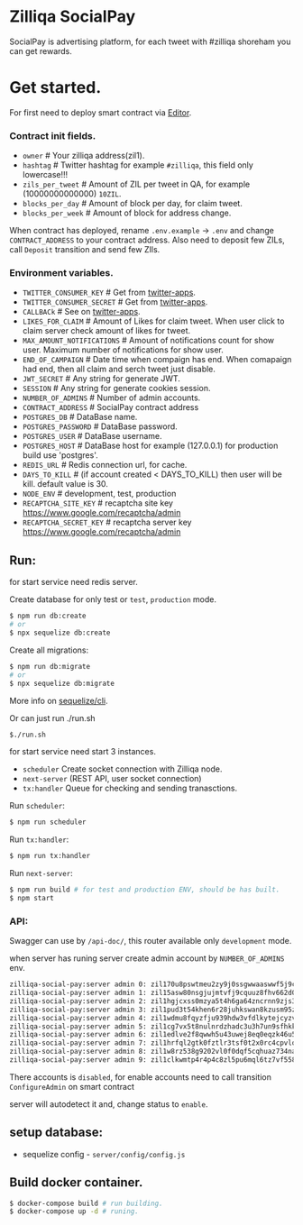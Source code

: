# Zilliqa SocialPay

SocialPay is advertising platform, for each tweet with #zilliqa shoreham you can get rewards.

# Get started.

For first need to deploy smart contract via [Editor](https://zilpay.xyz/app/Editor).

### Contract init fields.
 * `owner` # Your zilliqa address(zil1).
 * `hashtag` # Twitter hashtag for example `#zilliqa`, this field only lowercase!!!
 * `zils_per_tweet` # Amount of ZIL per tweet in QA, for example (10000000000000) `10ZIL`.
 * `blocks_per_day` # Amount of block per day, for claim tweet.
 * `blocks_per_week` # Amount of block for address change.

When contract has deployed, rename `.env.example` -> `.env` and change `CONTRACT_ADDRESS` to your contract address.
Also need to deposit few ZILs, call `Deposit` transition and send few ZIls.

### Environment variables.
 * `TWITTER_CONSUMER_KEY` # Get from [twitter-apps](https://developer.twitter.com/en/apps).
 * `TWITTER_CONSUMER_SECRET` # Get from [twitter-apps](https://developer.twitter.com/en/apps).
 * `CALLBACk` # See on [twitter-apps](https://developer.twitter.com/en/apps).
 * `LIKES_FOR_CLAIM` #  Amount of Likes for claim tweet. When user click to claim server check amount of likes for tweet.
 * `MAX_AMOUNT_NOTIFICATIONS` # Amount of notifications count for show user. Maximum number of notifications for show user.
 * `END_OF_CAMPAIGN` # Date time when compaign has end. When comapaign had end, then all claim and serch tweet just disable.
 * `JWT_SECRET` # Any string for generate JWT.
 * `SESSION` # Any string for generate cookies session.
 * `NUMBER_OF_ADMINS` # Number of admin accounts.
 * `CONTRACT_ADDRESS` # SocialPay contract address
 * `POSTGRES_DB` # DataBase name.
 * `POSTGRES_PASSWORD` # DataBase password.
 * `POSTGRES_USER` # DataBase username.
 * `POSTGRES_HOST` # DataBase host for example (127.0.0.1) for production build use 'postgres'.
 * `REDIS_URL` # Redis connection url, for cache.
 * `DAYS_TO_KILL` # (if account created < DAYS_TO_KILL) then user will be kill. default value is 30.
 * `NODE_ENV` # development, test, production
 * `RECAPTCHA_SITE_KEY` # recaptcha site key https://www.google.com/recaptcha/admin
 * `RECAPTCHA_SECRET_KEY` # recaptcha server key https://www.google.com/recaptcha/admin

## Run:
for start service need redis server.

Create database for only test or `test`, `production` mode.
```bash
$ npm run db:create
# or
$ npx sequelize db:create
```

Create all migrations:
```bash
$ npm run db:migrate
# or
$ npx sequelize db:migrate
```
More info on [sequelize/cli](https://github.com/sequelize/cli).

Or can just run ./run.sh
```bash
$./run.sh
```
for start service need start 3 instances.

 * `scheduler` Create socket connection with Zilliqa node.
 * `next-server` (REST API, user socket connection) 
 * `tx:handler` Queue for checking and sending tranasctions.

Run `scheduler`:
```bash
$ npm run scheduler
```

Run `tx:handler`:
```bash
$ npm run tx:handler
```

Run `next-server`:
```bash
$ npm run build # for test and production ENV, should be has built.
$ npm start
```

### API:

Swagger can use by `/api-doc/`, this router available only `development` mode.

when server has runing server create admin account by `NUMBER_OF_ADMINS` env.
```bash
zilliqa-social-pay:server admin 0: zil170u8pswtmeu2zy9j0ssgwwaaswwf5j9c63rdq7, balance: 0, status: disabled
zilliqa-social-pay:server admin 1: zil15asw80nsgjujmtvfj9cquuz8fhv662d0nyuqe9, balance: 0, status: disabled
zilliqa-social-pay:server admin 2: zil1hgjcxss0mzya5t4h6ga64zncrnn9zjs3yew5h6, balance: 0, status: disabled
zilliqa-social-pay:server admin 3: zil1pud3t54khen6r28juhkswan8kzusm95z92u0lv, balance: 0, status: disabled
zilliqa-social-pay:server admin 4: zil1wdmu8fqyzfju939hdw3vfdlkytejcyzvlrwy93, balance: 0, status: disabled
zilliqa-social-pay:server admin 5: zil1cg7vx5t8nulnrdzhadc3u3h7un9sfhkkjhv8lg, balance: 0, status: disabled
zilliqa-social-pay:server admin 6: zil1edlve2f8qwwh5u43uwej8eq0eqzk46u5sl88sw, balance: 0, status: disabled
zilliqa-social-pay:server admin 7: zil1hrfql2gtk0fztlr3tsf0t2x0rc4cpvlq3j2xym, balance: 0, status: disabled
zilliqa-social-pay:server admin 8: zil1w8rz538g9202vl0f0dqf5cqhuaz734na0g6qwn, balance: 0, status: disabled
zilliqa-social-pay:server admin 9: zil1clkwmtp4r4p4c8zl5pu6mql6tz7vf558tjrw2t, balance: 0, status: disabled
```
There accounts is `disabled`, for enable accounts need to call transition `ConfigureAdmin` on smart contract

server will autodetect it and, change status to `enable`.

## setup database:
  * sequelize config - `server/config/config.js`

## Build docker container.

```bash
$ docker-compose build # run building.
$ docker-compose up -d # runing.
```
